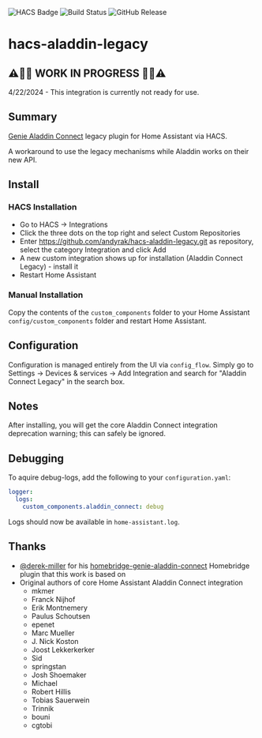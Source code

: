 ![HACS Badge](https://img.shields.io/badge/hacs-custom-orange?link=https%3A%2F%2Fgithub.com%2Fhacs%2Fintegration)
![Build Status](https://img.shields.io/github/actions/workflow/status/andyrak/hacs-aladdin-legacy/release.yml)
![GitHub Release](https://img.shields.io/github/v/release/andyrak/hacs-aladdin-legacy)

# hacs-aladdin-legacy

## :warning::rotating_light::construction: WORK IN PROGRESS :construction::rotating_light::warning:
4/22/2024 - This integration is currently not ready for use.

## Summary
[Genie Aladdin Connect](https://www.geniecompany.com/aladdin-connect-by-genie) legacy plugin for Home Assistant via HACS.

A workaround to use the legacy mechanisms while Aladdin works on their new API.

## Install

### HACS Installation
- Go to HACS -> Integrations
- Click the three dots on the top right and select Custom Repositories
- Enter https://github.com/andyrak/hacs-aladdin-legacy.git as repository, select the category Integration and click Add
- A new custom integration shows up for installation (Aladdin Connect Legacy) - install it
- Restart Home Assistant

### Manual Installation
Copy the contents of the `custom_components` folder to your Home Assistant `config/custom_components`
folder and restart Home Assistant.

## Configuration
Configuration is managed entirely from the UI via `config_flow`.
Simply go to Settings -> Devices & services -> Add Integration and search for "Aladdin Connect Legacy"
in the search box.

## Notes
After installing, you will get the core Aladdin Connect integration deprecation warning; this can safely be ignored.

## Debugging
To aquire debug-logs, add the following to your `configuration.yaml`:

```yaml
logger:
  logs:
    custom_components.aladdin_connect: debug
```

Logs should now be available in `home-assistant.log`.

## Thanks
- [@derek-miller](https://github.com/derek-miller) for his [homebridge-genie-aladdin-connect](https://github.com/derek-miller/homebridge-genie-aladdin-connect) Homebridge plugin that this work is based on
- Original authors of core Home Assistant Aladdin Connect integration
    - mkmer
    - Franck Nijhof
    - Erik Montnemery
    - Paulus Schoutsen
    - epenet
    - Marc Mueller
    - J. Nick Koston
    - Joost Lekkerkerker
    - Sid
    - springstan
    - Josh Shoemaker
    - Michael
    - Robert Hillis
    - Tobias Sauerwein
    - Trinnik
    - bouni
    - cgtobi

